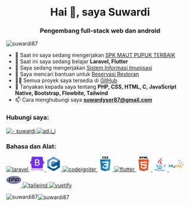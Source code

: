 <h1 align="center">Hai 👋, saya Suwardi</h1>
<h3 align="center">Pengembang full-stack web dan android</h3>

<p align="left"> 
  <img src="https://komarev.com/ghpvc/?username=suwardi87&label=Profile%20views&color=0e75b6&style=flat" alt="suwardi87" /> 
</p>

- 🔭 Saat ini saya sedang mengerjakan [SPK MAUT PUPUK TERBAIK](https://github.com/Suwardi87/SPK-MAUT-PUPUK-TERBAIK)
- 🌱 Saat ini saya sedang belajar **Laravel, Flutter**
- 👯 Saya sedang mengerjakan [Sistem Informasi Imunisasi](https://github.com/Suwardi87/SISTEM-INFORMASI-IMUNISASI)
- 🤝 Saya mencari bantuan untuk [Reservasi Restoran](https://github.com/Suwardi87/reservasi_restoran)
- 👨‍💻 Semua proyek saya tersedia di [GitHub](https://github.com/Suwardi87?tab=repositories)
- 💬 Tanyakan kepada saya tentang **PHP, CSS, HTML, C, JavaScript Native, Bootstrap, Flowbite, Tailwind**
- 📫 Cara menghubungi saya **suwardyser87@gmail.com**

<h3 align="left">Hubungi saya:</h3>
<p align="left">
  <a href="https://www.linkedin.com/in/suwardi-40657a2a8/" target="blank">
    <img align="center" src="https://raw.githubusercontent.com/rahuldkjain/github-profile-readme-generator/master/src/images/icons/Social/linked-in-alt.svg" alt="- suwardi" height="30" width="40" />
  </a>
  <a href="https://instagram.com/ad.i_i" target="blank">
    <img align="center" src="https://raw.githubusercontent.com/rahuldkjain/github-profile-readme-generator/master/src/images/icons/Social/instagram.svg" alt="ad.i_i" height="30" width="40" />
  </a>
</p>

<h3 align="left">Bahasa dan Alat:</h3>
<p align="left"> 
   <a href="https://laravel.com" target="_blank" rel="noreferrer">
    <img src="(https://raw.githubusercontent.com/devicons/devicon/master/icons/laravel/laravel-plain.svg" alt="laravel" width="40" height="40"/> 
</a>
  <a href="https://getbootstrap.com" target="_blank" rel="noreferrer"> 
    <img src="https://raw.githubusercontent.com/devicons/devicon/master/icons/bootstrap/bootstrap-plain-wordmark.svg" alt="bootstrap" width="40" height="40"/> 
  </a> 
 
  <a href="https://www.cprogramming.com/" target="_blank" rel="noreferrer"> 
    <img src="https://raw.githubusercontent.com/devicons/devicon/master/icons/c/c-original.svg" alt="c" width="40" height="40"/> 
  </a> 
  <a href="https://codeigniter.com" target="_blank" rel="noreferrer"> 
    <img src="https://cdn.worldvectorlogo.com/logos/codeigniter.svg" alt="codeigniter" width="40" height="40"/> 
  </a> 
  <a href="https://www.w3schools.com/css/" target="_blank" rel="noreferrer"> 
    <img src="https://raw.githubusercontent.com/devicons/devicon/master/icons/css3/css3-original-wordmark.svg" alt="css3" width="40" height="40"/> 
  </a> 
  <a href="https://flutter.dev" target="_blank" rel="noreferrer"> 
    <img src="https://www.vectorlogo.zone/logos/flutterio/flutterio-icon.svg" alt="flutter" width="40" height="40"/> 
  </a> 
  <a href="https://www.w3.org/html/" target="_blank" rel="noreferrer"> 
    <img src="https://raw.githubusercontent.com/devicons/devicon/master/icons/html5/html5-original-wordmark.svg" alt="html5" width="40" height="40"/> 
  </a> 
  <a href="https://www.java.com" target="_blank" rel="noreferrer"> 
    <img src="https://raw.githubusercontent.com/devicons/devicon/master/icons/java/java-original.svg" alt="java" width="40" height="40"/> 
  </a> 
  <a href="https://www.mysql.com/" target="_blank" rel="noreferrer"> 
    <img src="https://raw.githubusercontent.com/devicons/devicon/master/icons/mysql/mysql-original-wordmark.svg" alt="mysql" width="40" height="40"/> 
  </a> 
  <a href="https://www.php.net" target="_blank" rel="noreferrer"> 
    <img src="https://raw.githubusercontent.com/devicons/devicon/master/icons/php/php-original.svg" alt="php" width="40" height="40"/> 
  </a>
  <a href="https://tailwindcss.com" target="_blank" rel="noreferrer">
    <img src="https://www.vectorlogo.zone/logos/tailwindcss/tailwindcss-icon.svg" alt="tailwind" width="40" height="40"/>
  </a>
   <a href="https://vuetifyjs.com/id/" target="_blank" rel="noreferrer"> 
    <img src="https://bestofjs.org/logos/vuetify.svg" alt="vuetify" width="40" height="40"/> 
  </a> 
</p>

<p><img align="left" src="https://github-readme-stats.vercel.app/api/top-langs?username=suwardi87&show_icons=true&locale=id&layout=compact" alt="suwardi87" /></p>

<p><img align="center" src="https://github-readme-stats.vercel.app/api?username=suwardi87&show_icons=true&locale=id" alt="suwardi87" /></p>
